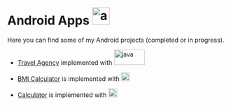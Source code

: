 # Android Apps <img src="https://www.svgrepo.com/show/184140/android.svg" alt="android" width="40" height="40"/>

Here you can find some of my Android projects (completed or in progress).

- [Travel Agency](https://github.com/NikolaosProgios/TravelAgency) implemented with <img src="https://seeklogo.com/images/J/java-logo-41D4155FC3-seeklogo.com.png" alt="java" width="70" height="35"/>

- [BMI Calculator](https://github.com/NikolaosProgios/BMICalculator) is implemented with <img src="https://www.clipartmax.com/png/full/238-2381243_safeness-kotlin-android-logo.png" alt="kotlin" width="20" height="20"/>

- [Calculator](https://github.com/NikolaosProgios/Calculator) is implemented with <img src="https://www.clipartmax.com/png/full/238-2381243_safeness-kotlin-android-logo.png" alt="kotlin" width="20" height="20"/>
